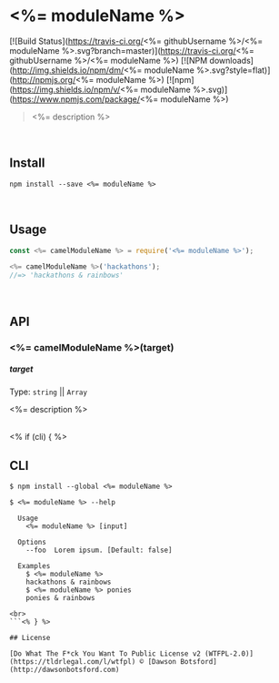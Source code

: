 # <%= moduleName %>
[![Build Status](https://travis-ci.org/<%= githubUsername %>/<%= moduleName %>.svg?branch=master)](https://travis-ci.org/<%= githubUsername %>/<%= moduleName %>)
[![NPM downloads](http://img.shields.io/npm/dm/<%= moduleName %>.svg?style=flat)](http://npmjs.org/<%= moduleName %>)
[![npm](https://img.shields.io/npm/v/<%= moduleName %>.svg)](https://www.npmjs.com/package/<%= moduleName %>)

> <%= description %>

<br>

## Install

```
npm install --save <%= moduleName %>
```


<br>

## Usage

```js
const <%= camelModuleName %> = require('<%= moduleName %>');

<%= camelModuleName %>('hackathons');
//=> 'hackathons & rainbows'
```


<br>

## API

### <%= camelModuleName %>(target)

##### target

Type: `string` || `Array`

<%= description %>

<br><% if (cli) { %>

## CLI

```
$ npm install --global <%= moduleName %>
```

```
$ <%= moduleName %> --help

  Usage
    <%= moduleName %> [input]

  Options
    --foo  Lorem ipsum. [Default: false]

  Examples
    $ <%= moduleName %>
    hackathons & rainbows
    $ <%= moduleName %> ponies
    ponies & rainbows

<br>
```<% } %>

## License

[Do What The F*ck You Want To Public License v2 (WTFPL-2.0)](https://tldrlegal.com/l/wtfpl) © [Dawson Botsford](http://dawsonbotsford.com)
